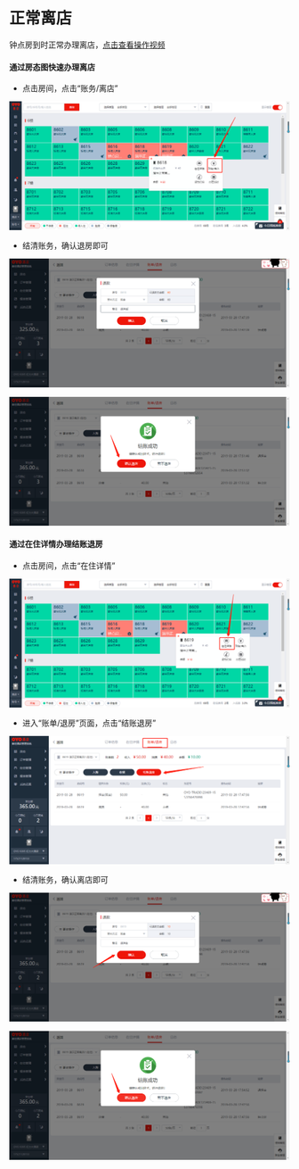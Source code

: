 # 正常离店

钟点房到时正常办理离店，[点击查看操作视频](http://crs-pms-vidio.oss-cn-beijing.aliyuncs.com/%E9%92%9F%E7%82%B9%E6%88%BF%E9%80%80%E6%88%BF.mp4)

#### 通过房态图快速办理离店

* 点击房间，点击“账务/离店”

![](../../../.gitbook/assets/image%20%28212%29.png)

* 结清账务，确认退房即可

![](../../../.gitbook/assets/image%20%28646%29.png)

![](../../../.gitbook/assets/image%20%28512%29.png)

#### 通过在住详情办理结账退房

* 点击房间，点击“在住详情”

![](../../../.gitbook/assets/image%20%28500%29.png)

* 进入“账单/退房”页面，点击“结账退房”

![](../../../.gitbook/assets/image%20%28572%29.png)

* 结清账务，确认离店即可

![](../../../.gitbook/assets/image%20%2820%29.png)

![](../../../.gitbook/assets/image%20%28506%29.png)





